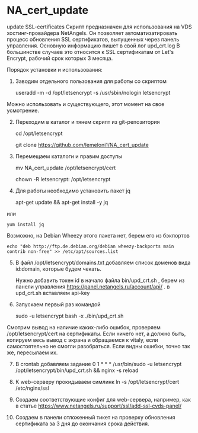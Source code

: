 # NA_cert_update
update SSL-certificates
Скрипт предназначен для использования на VDS хостинг-провайдера NetAngels.
Он позволяет автоматизатировать процесс обновления SSL сертификатов, выпущенных через панель управления.
Основную информацию пишет в свой лог upd_crt.log
В большинстве случаев это относится к SSL сертификатам от Let's Encrypt, рабочий срок которых 3 месяца.

Порядок установки и использования:
1. Заводим отдельного пользования для работы со скриптом 
    	
	useradd -m -d /opt/letsencrypt -s /usr/sbin/nologin letsencrypt 

Можно использовать и существующего, этот момент на свое усмотрение.

2. Переходим в каталог и тянем скрипт из git-репозитория 
    	
	cd /opt/letsencrypt 
    	
	git clone https://github.com/lemeloni1/NA_cert_update 

3. Перемещаем каталоги и правим доступы

	mv NA_cert_update /opt/letsencrypt/cert 
	
	chown -R letsencrypt: /opt/letsencrypt

4. Для работы необходимо установить пакет jq
	
	apt-get update && apt-get install -y jq

или
	
	yum install jq

Возможно, на Debian Wheezy этого пакета нет, берем его из бэкпортов
    
    echo "deb http://ftp.de.debian.org/debian wheezy-backports main contrib non-free" >> /etc/apt/sources.list

5. В файл /opt/letsencrypt/domains.txt добавляем список доменов вида id:domain, которые будем чекать. 
	
	Нужно добавить токен id в начало файла bin/upd_crt.sh ,  берем из панели управления https://panel.netangels.ru/account/api/ . в upd_crt.sh вставляем api-key

6. Запускаем первый раз командой 
    
    sudo -u letsencrypt bash -x ./bin/upd_crt.sh

Смотрим вывод на наличие каких-либо ошибок, проверяем /opt/letsencrypt/cert на сертификаты. Если ничего нет, а должно быть,
копируем весь вывод с экрана и обращаемся к vitaly, если самостоятельно не смогли разобраться. Если видны ошибки, точно так же, пересылаем их.

7. В crontab добавляем задание
    0 1 * * * /usr/bin/sudo -u letsencrypt /opt/letsencrypt/bin/upd_crt.sh && nginx -s reload

8. К web-серверу прокидываем симлинк
    ln -s /opt/letsencrypt/cert /etc/nginx/ssl 

9. Создаем соответствующие конфиг для web-сервера, например, как в статье https://www.netangels.ru/support/ssl/add-ssl-cvds-panel/

10. Создаем в панели отложенный тикет на проверку обновления сертификата за 3 дня до окончания срока действия.	
